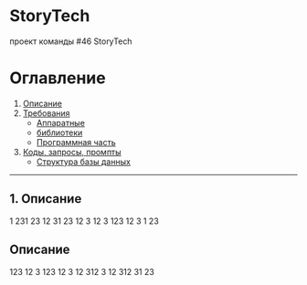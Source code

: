 # StoryTech
проект команды #46 StoryTech 

# Оглавление
1. [Описание](#)
2. [Требования](#)
    - [Аппаратные](#)
    - [библиотеки](#)
    - [Программная часть](#)
3. [Коды, запросы, промпты](#)
    - [Структура базы данных](#)

---

## 1. Описание
1
231
23
12
31
23
12
3
12
3
123
12
3
1
23
## Описание
123
12
3
123
12
3
12
312
3
12
312
31
23

